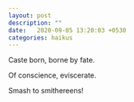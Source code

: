 ```yaml
---
layout: post
description: ""
date:   2020-09-05 13:20:03 +0530
categories: haikus
---
```

Caste born, borne by fate.

Of conscience, eviscerate.

Smash to smithereens!
